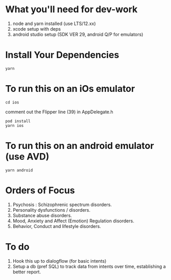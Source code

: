 # What you'll need for dev-work
 1. node and yarn installed (use LTS/12.xx)
 2. xcode setup with deps
 3. android studio setup (SDK VER 29, android Q/P for emulators)

# Install Your Dependencies
    yarn

# To run this on an iOs emulator
    cd ios

comment out the Flipper line (39) in AppDelegate.h

    pod install
    yarn ios

# To run this on an android emulator (use AVD)
    yarn android

# Orders of Focus

 1. Psychosis : Schizophrenic spectrum disorders.
 2. Personality dysfunctions / disorders.
 3. Substance abuse disorders.
 4. Mood, Anxiety and Affect (Emotion) Regulation disorders.
 5. Behavior, Conduct and lifestyle disorders.

# To do

 1. Hook this up to dialogflow (for basic intents)
 2. Setup a db (pref SQL) to track data from intents over time, establishing a better report.
